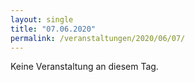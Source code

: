```yaml
---
layout: single
title: "07.06.2020"
permalink: /veranstaltungen/2020/06/07/
---
```


Keine Veranstaltung an diesem Tag.
